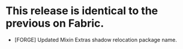 # This release is identical to the previous on Fabric.
- [FORGE] Updated Mixin Extras shadow relocation package name.